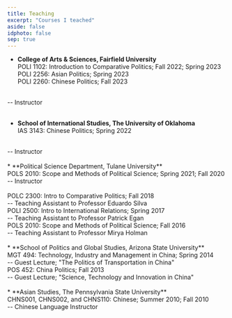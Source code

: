 ```yaml
---
title: Teaching
excerpt: "Courses I teached"
aside: false
idphoto: false
sep: true
---
```


* **College of Arts & Sciences, Fairfield University**<br/>
POLI 1102: Introduction to Comparative Politics; Fall 2022; Spring 2023 <br/>
POLI 2256: Asian Politics; Spring 2023 <br/>
POLI 2260: Chinese Politics; Fall 2023 <br/>
<br/>
-- Instructor
<br/>
<br/>

* **School of International Studies, The University of Oklahoma**<br/>
IAS 3143: Chinese Politics; Spring 2022
<br/>
-- Instructor
<br/>
<br/>
* **Political Science Department, Tulane University**<br/>
POLS 2010: Scope and Methods of Political Science; Spring 2021; Fall 2020
<br/>
-- Instructor 
<br/>
<br/>
POLC 2300: Intro to Comparative Politics; Fall 2018
<br/>
-- Teaching Assistant to Professor Eduardo Silva
<br/>
POLI 2500: Intro to International Relations; Spring 2017
<br/>
-- Teaching Assistant to Professor Patrick Egan
<br/>
POLS 2010: Scope and Methods of Political Science; Fall 2016
<br/>
-- Teaching Assistant to Professor Mirya Holman
<br/>
<br/>
* **School of Politics and Global Studies, Arizona State University**<br/>
MGT 494: Technology, Industry and Management in China; Spring 2014<br/>
-- Guest Lecture; "The Politics of Transportation in China"
<br/>
POS 452: China Politics; Fall 2013<br/>
-- Guest Lecture; "Science, Technology and Innovation in China"
<br/>
<br/>
* **Asian Studies, The Pennsylvania State University**<br/>
CHNS001, CHNS002, and CHNS110: Chinese; Summer 2010; Fall 2010
<br/>
-- Chinese Language Instructor
